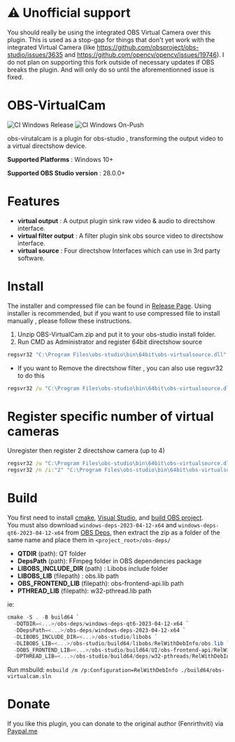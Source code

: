 # ⚠ Unofficial support

You should really be using the integrated OBS Virtual Camera over this plugin. This is used as a stop-gap for things that don't yet work with the integrated Virtual Camera (like <https://github.com/obsproject/obs-studio/issues/3635> and <https://github.com/opencv/opencv/issues/19746>). I do not plan on supporting this fork outside of necessary updates if OBS breaks the plugin. And will only do so until the aforementionned issue is fixed.

# OBS-VirtualCam

![CI Windows Release](../../workflows/CI%20Windows%20Release/badge.svg) ![CI Windows On-Push](../../workflows/CI%20Windows%20On-Push/badge.svg)

obs-virutalcam is a plugin for obs-studio , transforming the output video to a virtual directshow device.

**Supported Platforms** : Windows 10+

**Supported OBS Studio version** : 28.0.0+

# Features

* **virtual output** : A output plugin sink raw video & audio to directshow interface.
* **virtual filter output** : A filter plugin sink obs source video to directshow interface.
* **virtual source** : Four directshow Interfaces which can use in 3rd party software.

# Install

The installer and compressed file can be found in [Release Page](../../releases). Using installer is recommended, but if you want to use compressed file to install manually , please follow these instructions.

1. Unzip OBS-VirtualCam.zip and put it to your obs-studio install folder.
2. Run CMD as Administrator and register 64bit directshow source

```bat
regsvr32 "C:\Program Files\obs-studio\bin\64bit\obs-virtualsource.dll"
```

* If you want to Remove the directshow filter , you can also use regsvr32 to do this

```bat
regsvr32 /u "C:\Program Files\obs-studio\bin\64bit\obs-virtualsource.dll"
```

# Register specific number of virtual cameras

Unregister then register 2 directshow camera (up to 4)

```bat
regsvr32 /u "C:\Program Files\obs-studio\bin\64bit\obs-virtualsource.dll" 
regsvr32 /n /i:"2" "C:\Program Files\obs-studio\bin\64bit\obs-virtualsource.dll"
```

# Build

You first need to install [cmake](https://cmake.org/download/), [Visual Studio](https://visualstudio.microsoft.com/), and [build OBS project](https://github.com/obsproject/obs-studio/wiki/Install-Instructions#building-obs-studio).  
You must also download `windows-deps-2023-04-12-x64` and `windows-deps-qt6-2023-04-12-x64` from [OBS Deps](https://github.com/obsproject/obs-deps/releases/tag/2023-04-12), then extract the zip as a folder of the same name and place them in `<project_root>/obs-deps/`

* **QTDIR** (path): QT folder
* **DepsPath** (path): FFmpeg folder in OBS dependencies package
* **LIBOBS_INCLUDE_DIR** (path) : Libobs include folder
* **LIBOBS_LIB** (filepath) : obs.lib path
* **OBS_FRONTEND_LIB** (filepath): obs-frontend-api.lib path
* **PTHREAD_LIB** (filepath): w32-pthread.lib path

ie:

```powershell
cmake -S . -B build64 `
  -DQTDIR=<...>/obs-deps/windows-deps-qt6-2023-04-12-x64 `
  -DDepsPath=<...>/obs-deps/windows-deps-2023-04-12-x64 `
  -DLIBOBS_INCLUDE_DIR=<...>/obs-studio/libobs `
  -DLIBOBS_LIB=<...>/obs-studio/build64/libobs/RelWithDebInfo/obs.lib `
  -DOBS_FRONTEND_LIB=<...>/obs-studio/build64/UI/obs-frontend-api/RelWithDebInfo/obs-frontend-api.lib `
  -DPTHREAD_LIB=<...>/obs-studio/build64/deps/w32-pthreads/RelWithDebInfo/w32-pthreads.lib
```

Run msbuild: `msbuild /m /p:Configuration=RelWithDebInfo ./build64/obs-virtualcam.sln`

# Donate

If you like this plugin, you can donate to the original author (Fenrirthviti) via [Paypal.me](https://www.paypal.me/obsvirtualcam)
